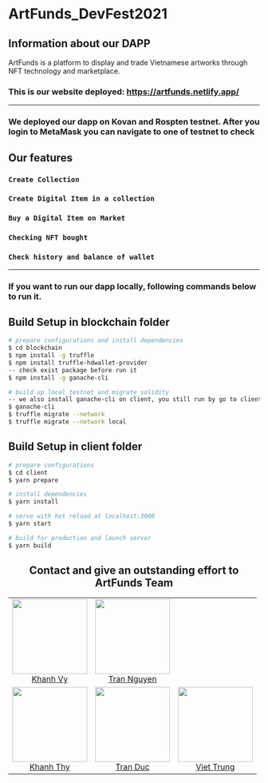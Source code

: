 # ArtFunds_DevFest2021

## Information about our DAPP

ArtFunds is a platform to display and trade Vietnamese artworks through NFT technology and marketplace.

### This is our website deployed: https://artfunds.netlify.app/

---

### We deployed our dapp on Kovan and Rospten testnet. After you login to MetaMask you can navigate to one of testnet to check

## Our features

### `Create Collection`

### `Create Digital Item in a collection`

### `Buy a Digital Item on Market`

### `Checking NFT bought`

### `Check history and balance of wallet`

---

### If you want to run our dapp locally, following commands below to run it.

## Build Setup in blockchain folder

```bash
# prepare configurations and install dependencies
$ cd blockchain
$ npm install -g truffle
$ npm install truffle-hdwallet-provider
-- check exist package before run it
$ npm install -g ganache-cli

# build up local testnet and migrate solidity
-- we also install ganache-cli on client, you still run by go to client folder and run cmd "yarn ganache-cli"
$ ganache-cli
$ truffle migrate --network
$ truffle migrate --network local
```

## Build Setup in client folder

```bash
# prepare configurations
$ cd client
$ yarn prepare

# install dependencies
$ yarn install

# serve with hot reload at localhost:3000
$ yarn start

# build for production and launch server
$ yarn build
```

<h2 align="center">Contact and give an outstanding effort to ArtFunds Team</h2>

<table>
  <tbody>
    <tr align="center">
      <td align="center">
        <img width="150" height="150"
        src="https://scontent.fdad3-4.fna.fbcdn.net/v/t1.6435-9/167560124_1158026367965786_4456007989502876061_n.jpg?_nc_cat=104&ccb=1-5&_nc_sid=174925&_nc_ohc=VZadXq6WrHgAX8iZkTA&_nc_ht=scontent.fdad3-4.fna&oh=31aef6f1c00fb32e020bc51c579efa04&oe=61A1D94F">
        </br>
        <a href="https://www.facebook.com/khanhvy.tran.98031">Khanh Vy</a>
      </td>
      <td align="center">
        <img width="150" height="150"
        src="https://scontent.fdad3-4.fna.fbcdn.net/v/t1.6435-9/246498800_3009943549244117_7295091110409923833_n.jpg?_nc_cat=101&ccb=1-5&_nc_sid=09cbfe&_nc_ohc=GN2cjgGoZR0AX-kCPhH&tn=Dh3aFCz5Dk1ur-Z5&_nc_ht=scontent.fdad3-4.fna&oh=beed9fa27152786ee26597c8d5aa6843&oe=61A3364A">
        </br>
        <a href="https://www.facebook.com/trandinhphucnguyen">Tran Nguyen</a>
      </td>
    </tr>
    <tr align="center">
      <td align="center">
        <img width="150" height="150"
        src="https://scontent.fdad3-5.fna.fbcdn.net/v/t31.18172-8/15800177_568459200016663_6048824361441283694_o.jpg?_nc_cat=102&ccb=1-5&_nc_sid=174925&_nc_ohc=8SoUbacA-6EAX-tgAME&_nc_ht=scontent.fdad3-5.fna&oh=ace3414930772bc454e6ee3838586ea4&oe=61A105B8">
        </br>
        <a href="https://www.facebook.com/thy.lengockhanh">Khanh Thy</a>
      </td>
        <td align="center">
        <img width="150" height="150"
        src="https://scontent.fdad3-2.fna.fbcdn.net/v/t31.18172-8/23668900_495242154183459_907561383454450522_o.jpg?_nc_cat=107&ccb=1-5&_nc_sid=8bfeb9&_nc_ohc=9HEElbNJshEAX_Fz-Gy&_nc_ht=scontent.fdad3-2.fna&oh=7dcc8f6973f794268f7525069194403f&oe=61A08DCB">
        </br>
        <a href="https://www.facebook.com/beobiebom/">Tran Duc</a>
      </td>
        <td align="center">
        <img width="150" height="150"
        src="https://scontent.fdad3-4.fna.fbcdn.net/v/t1.6435-9/205592143_1869226493259497_3434819717428457417_n.png.jpg?_nc_cat=104&ccb=1-5&_nc_sid=174925&_nc_ohc=Vd7wCIm2PckAX8auNTu&tn=Dh3aFCz5Dk1ur-Z5&_nc_ht=scontent.fdad3-4.fna&oh=0d37639f317633818c3fb8db34bf18f5&oe=61A05DB4">
        </br>
        <a href="https://www.facebook.com/trungvietlee/">Viet Trung</a>
      </td>
    </tr>
  <tbody>
</table>
